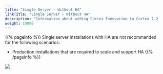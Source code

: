 ```yaml
---
title: "Single Server - Without HA"
linkTitle: "Single Server - Without HA"
description: "Information about adding Cortex Innovation to Cortex 7.2 on a single on-premise server without high availability (HA), including: information about components, supported architectures, prerequisites and installation instructions."
weight: 10000
---
```


{{% pageinfo %}}
Single server installations with HA are not recommended for the following scenarios:

* Production installations that are required to scale and support HA
{{% /pageinfo %}}

<img src="/images/work-in-progress.jpg">
